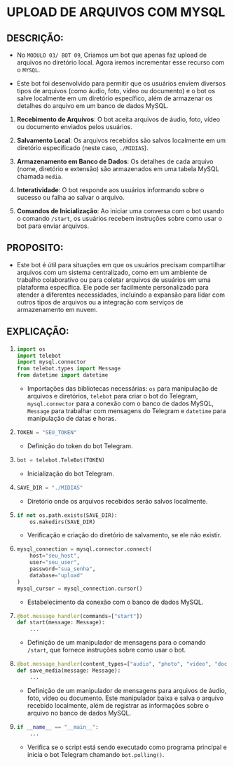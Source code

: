 # UPLOAD DE ARQUIVOS COM MYSQL
## DESCRIÇÃO:
- No `MODULO 03/ BOT 09`, Criamos um bot que apenas faz upload de arquivos no diretório local. Agora iremos incrementar esse recurso com o `MYSQL`.

- Este bot foi desenvolvido para permitir que os usuários enviem diversos tipos de arquivos (como áudio, foto, vídeo ou documento) e o bot os salve localmente em um diretório específico, além de armazenar os detalhes do arquivo em um banco de dados MySQL.

1. **Recebimento de Arquivos**: O bot aceita arquivos de áudio, foto, vídeo ou documento enviados pelos usuários.

2. **Salvamento Local**: Os arquivos recebidos são salvos localmente em um diretório especificado (neste caso, `./MIDIAS`).

3. **Armazenamento em Banco de Dados**: Os detalhes de cada arquivo (nome, diretório e extensão) são armazenados em uma tabela MySQL chamada `media`.

4. **Interatividade**: O bot responde aos usuários informando sobre o sucesso ou falha ao salvar o arquivo.

5. **Comandos de Inicialização**: Ao iniciar uma conversa com o bot usando o comando `/start`, os usuários recebem instruções sobre como usar o bot para enviar arquivos.

## PROPOSITO:
- Este bot é útil para situações em que os usuários precisam compartilhar arquivos com um sistema centralizado, como em um ambiente de trabalho colaborativo ou para coletar arquivos de usuários em uma plataforma específica. Ele pode ser facilmente personalizado para atender a diferentes necessidades, incluindo a expansão para lidar com outros tipos de arquivos ou a integração com serviços de armazenamento em nuvem.

## EXPLICAÇÃO:
1. ```python
   import os
   import telebot
   import mysql.connector
   from telebot.types import Message
   from datetime import datetime
   ```
   - Importações das bibliotecas necessárias: `os` para manipulação de arquivos e diretórios, `telebot` para criar o bot do Telegram, `mysql.connector` para a conexão com o banco de dados MySQL, `Message` para trabalhar com mensagens do Telegram e `datetime` para manipulação de datas e horas.

2. ```python
   TOKEN = "SEU_TOKEN"
   ```
   - Definição do token do bot Telegram.

3. ```python
   bot = telebot.TeleBot(TOKEN)
   ```
   - Inicialização do bot Telegram.

4. ```python
   SAVE_DIR = "./MIDIAS"
   ```
   - Diretório onde os arquivos recebidos serão salvos localmente.

5. ```python
   if not os.path.exists(SAVE_DIR):
       os.makedirs(SAVE_DIR)
   ```
   - Verificação e criação do diretório de salvamento, se ele não existir.

6. ```python
   mysql_connection = mysql.connector.connect(
       host="seu_host",
       user="seu_user",
       password="sua_senha",
       database="upload"
   )
   mysql_cursor = mysql_connection.cursor()
   ```
   - Estabelecimento da conexão com o banco de dados MySQL.

7. ```python
   @bot.message_handler(commands=["start"])
   def start(message: Message):
       ...
   ```
   - Definição de um manipulador de mensagens para o comando `/start`, que fornece instruções sobre como usar o bot.

8. ```python
   @bot.message_handler(content_types=["audio", "photo", "video", "document"])
   def save_media(message: Message):
       ...
   ```
   - Definição de um manipulador de mensagens para arquivos de áudio, foto, vídeo ou documento. Este manipulador baixa e salva o arquivo recebido localmente, além de registrar as informações sobre o arquivo no banco de dados MySQL.

9. ```python
   if __name__ == "__main__":
       ...
   ```
   - Verifica se o script está sendo executado como programa principal e inicia o bot Telegram chamando `bot.polling()`.


